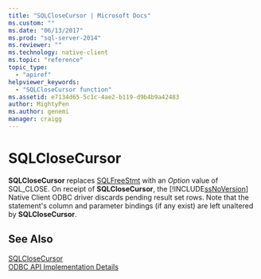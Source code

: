 ```yaml
---
title: "SQLCloseCursor | Microsoft Docs"
ms.custom: ""
ms.date: "06/13/2017"
ms.prod: "sql-server-2014"
ms.reviewer: ""
ms.technology: native-client
ms.topic: "reference"
topic_type: 
  - "apiref"
helpviewer_keywords: 
  - "SQLCloseCursor function"
ms.assetid: e7134d65-5c1c-4ae2-b119-d9b4b9a42483
author: MightyPen
ms.author: genemi
manager: craigg
---
```

# SQLCloseCursor
  **SQLCloseCursor** replaces [SQLFreeStmt](sqlfreestmt.md) with an *Option* value of SQL_CLOSE. On receipt of **SQLCloseCursor**, the [!INCLUDE[ssNoVersion](../../includes/ssnoversion-md.md)] Native Client ODBC driver discards pending result set rows. Note that the statement's column and parameter bindings (if any exist) are left unaltered by **SQLCloseCursor**.  
  
## See Also  
 [SQLCloseCursor](http://go.microsoft.com/fwlink/?LinkId=59331)   
 [ODBC API Implementation Details](odbc-api-implementation-details.md)  
  
  
